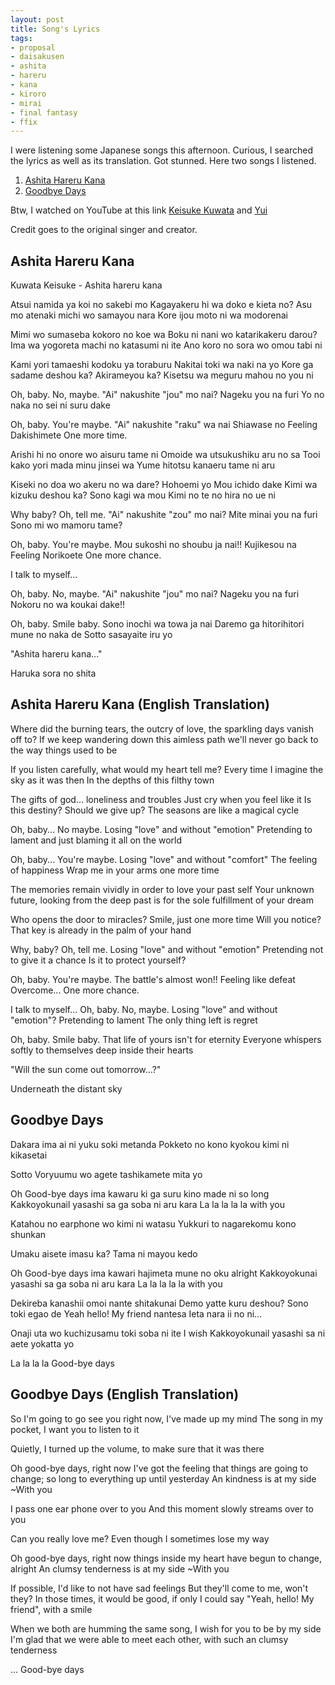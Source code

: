 ```yaml
---
layout: post
title: Song's Lyrics
tags:
- proposal
- daisakusen
- ashita
- hareru
- kana
- kiroro
- mirai
- final fantasy
- ffix
---
```


I were listening some Japanese songs this afternoon. Curious, I searched the lyrics as well as its translation. Got stunned. Here two songs I listened.

1. [Ashita Hareru Kana](#Ashita-Hareru-Kana)
2. [Goodbye Days](#goodbye-days)

Btw, I watched on YouTube at this link [Keisuke Kuwata](https://www.youtube.com/watch?v=1_UJ3HgpzNI) and  [Yui](https://www.youtube.com/watch?v=cSD0ct3RVQA)

Credit goes to the original singer and creator.

Ashita Hareru Kana
------------------

Kuwata Keisuke - Ashita hareru kana

Atsui namida ya koi no sakebi mo
Kagayakeru hi wa doko e kieta no?
Asu mo atenaki michi wo samayou nara
Kore ijou moto ni wa modorenai

Mimi wo sumaseba kokoro no koe wa
Boku ni nani wo katarikakeru darou?
Ima wa yogoreta machi no katasumi ni ite
Ano koro no sora wo omou tabi ni

Kami yori tamaeshi kodoku ya toraburu
Nakitai toki wa naki na yo
Kore ga sadame deshou ka?
Akirameyou ka?
Kisetsu wa meguru mahou no you ni

Oh, baby. No, maybe.
"Ai" nakushite "jou" mo nai?
Nageku you na furi
Yo no naka no sei ni suru dake

Oh, baby. You're maybe.
"Ai" nakushite "raku" wa nai
Shiawase no Feeling
Dakishimete One more time.

Arishi hi no onore wo aisuru tame ni
Omoide wa utsukushiku aru no sa
Tooi kako yori mada minu jinsei wa
Yume hitotsu kanaeru tame ni aru

Kiseki no doa wo akeru no wa dare?
Hohoemi yo Mou ichido dake
Kimi wa kizuku deshou ka?
Sono kagi wa mou
Kimi no te no hira no ue ni

Why baby? Oh, tell me.
"Ai" nakushite "zou" mo nai?
Mite minai you na furi
Sono mi wo mamoru tame?

Oh, baby. You're maybe.
Mou sukoshi no shoubu ja nai!!
Kujikesou na Feeling
Norikoete One more chance.

I talk to myself...

Oh, baby. No, maybe.
"Ai" nakushite "jou" mo nai?
Nageku you na furi
Nokoru no wa koukai dake!!

Oh, baby. Smile baby.
Sono inochi wa towa ja nai
Daremo ga hitorihitori mune no naka de
Sotto sasayaite iru yo

"Ashita hareru kana..."

Haruka sora no shita

Ashita Hareru Kana (English Translation)
------------------------------

Where did the burning tears, the outcry of love,
the sparkling days vanish off to?
If we keep wandering down this aimless path
we'll never go back to the way things used to be

If you listen carefully, what would
my heart tell me?
Every time I imagine the sky as it was then
In the depths of this filthy town

The gifts of god... loneliness and troubles
Just cry when you feel like it
Is this destiny?
Should we give up?
The seasons are like a magical cycle

Oh, baby... No maybe.
Losing "love" and without "emotion"
Pretending to lament
and just blaming it all on the world

Oh, baby... You're maybe.
Losing "love" and without "comfort"
The feeling of happiness
Wrap me in your arms one more time

The memories remain vividly
in order to love your past self
Your unknown future, looking from the deep past
is for the sole fulfillment of your dream

Who opens the door to miracles?
Smile, just one more time
Will you notice?
That key
is already in the palm of your hand

Why, baby? Oh, tell me.
Losing "love" and without "emotion"
Pretending not to give it a chance
Is it to protect yourself?

Oh, baby. You're maybe.
The battle's almost won!!
Feeling like defeat
Overcome... One more chance.

I talk to myself...
Oh, baby. No, maybe.
Losing "love" and without "emotion"?
Pretending to lament
The only thing left is regret

Oh, baby. Smile baby.
That life of yours isn't for eternity
Everyone whispers softly to themselves
deep inside their hearts

"Will the sun come out tomorrow...?"

Underneath the distant sky﻿


Goodbye Days
-----------------------------------

Dakara ima ai ni yuku soki metanda
Pokketo no kono kyokou kimi ni kikasetai

Sotto Voryuumu wo agete tashikamete mita yo

Oh Good-bye days ima kawaru ki ga suru kino made ni so long
Kakkoyokunail yasashi sa ga soba ni aru kara
La la la la la with you

Katahou no earphone wo kimi ni watasu
Yukkuri to nagarekomu kono shunkan

Umaku aisete imasu ka? Tama ni mayou kedo

Oh Good-bye days ima kawari hajimeta mune no oku alright
Kakkoyokunai yasashi sa ga soba ni aru kara
La la la la la with you

Dekireba kanashii omoi nante shitakunai
Demo yatte kuru deshou?
Sono toki egao de Yeah hello! My friend nantesa
Ieta nara ii no ni...

Onaji uta wo kuchizusamu toki soba ni ite I wish
Kakkoyokunail yasashi sa ni aete yokatta yo

La la la la Good-bye days

Goodbye Days (English Translation)
---------------------------------------------

So I'm going to go see you right now,  I've made up my mind
The song in my pocket, I want you to listen to it

Quietly, I turned up the volume, to make sure that it was there

Oh good-bye days, right now I've got the feeling that things are going to change; so long to everything up until yesterday
An  kindness is at my side
~With you

I pass one ear phone over to you
And this moment slowly streams over to you

Can you really love me? Even though I sometimes lose my way

Oh good-bye days, right now things inside my heart have begun to change, alright
An clumsy tenderness is at my side
~With you

If possible, I'd like to not have sad feelings
But they'll come to me, won't they?
In those times, it would be good, if only I could say
"Yeah, hello! My friend", with a smile

When we both are humming the same song, I wish for you to be by my side
I'm glad that we were able to meet each other, with such an clumsy tenderness

... Good-bye days
